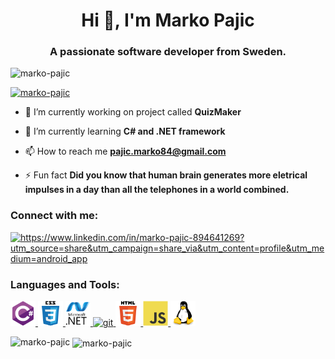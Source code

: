 <h1 align="center">Hi 👋, I'm Marko Pajic</h1>
<h3 align="center">A passionate software developer from Sweden.</h3>

<p align="left"> <img src="https://komarev.com/ghpvc/?username=marko-pajic&label=Profile%20views&color=0e75b6&style=flat" alt="marko-pajic" /> </p>

<p align="left"> <a href="https://github.com/ryo-ma/github-profile-trophy"><img src="https://github-profile-trophy.vercel.app/?username=marko-pajic" alt="marko-pajic" /></a> </p>

- 🔭 I’m currently working on project called **QuizMaker**

- 🌱 I’m currently learning **C# and .NET framework**

- 📫 How to reach me **pajic.marko84@gmail.com**

- ⚡ Fun fact **Did you know that human brain generates more eletrical impulses in a day than all the telephones in a world combined.**

<h3 align="left">Connect with me:</h3>
<p align="left">
<a href="https://linkedin.com/in/https://www.linkedin.com/in/marko-pajic-894641269?utm_source=share&utm_campaign=share_via&utm_content=profile&utm_medium=android_app" target="blank"><img align="center" src="https://raw.githubusercontent.com/rahuldkjain/github-profile-readme-generator/master/src/images/icons/Social/linked-in-alt.svg" alt="https://www.linkedin.com/in/marko-pajic-894641269?utm_source=share&utm_campaign=share_via&utm_content=profile&utm_medium=android_app" height="30" width="40" /></a>
</p>

<h3 align="left">Languages and Tools:</h3>
<p align="left"> <a href="https://www.w3schools.com/cs/" target="_blank" rel="noreferrer"> <img src="https://raw.githubusercontent.com/devicons/devicon/master/icons/csharp/csharp-original.svg" alt="csharp" width="40" height="40"/> </a> <a href="https://www.w3schools.com/css/" target="_blank" rel="noreferrer"> <img src="https://raw.githubusercontent.com/devicons/devicon/master/icons/css3/css3-original-wordmark.svg" alt="css3" width="40" height="40"/> </a> <a href="https://dotnet.microsoft.com/" target="_blank" rel="noreferrer"> <img src="https://raw.githubusercontent.com/devicons/devicon/master/icons/dot-net/dot-net-original-wordmark.svg" alt="dotnet" width="40" height="40"/> </a> <a href="https://git-scm.com/" target="_blank" rel="noreferrer"> <img src="https://www.vectorlogo.zone/logos/git-scm/git-scm-icon.svg" alt="git" width="40" height="40"/> </a> <a href="https://www.w3.org/html/" target="_blank" rel="noreferrer"> <img src="https://raw.githubusercontent.com/devicons/devicon/master/icons/html5/html5-original-wordmark.svg" alt="html5" width="40" height="40"/> </a> <a href="https://developer.mozilla.org/en-US/docs/Web/JavaScript" target="_blank" rel="noreferrer"> <img src="https://raw.githubusercontent.com/devicons/devicon/master/icons/javascript/javascript-original.svg" alt="javascript" width="40" height="40"/> </a> <a href="https://www.linux.org/" target="_blank" rel="noreferrer"> <img src="https://raw.githubusercontent.com/devicons/devicon/master/icons/linux/linux-original.svg" alt="linux" width="40" height="40"/> </a> </p>

<p><img align="left" src="https://github-readme-stats.vercel.app/api/top-langs?username=marko-pajic&show_icons=true&locale=en&layout=compact" alt="marko-pajic" /></p>

<p>&nbsp;<img align="center" src="https://github-readme-stats.vercel.app/api?username=marko-pajic&show_icons=true&locale=en" alt="marko-pajic" /></p>

